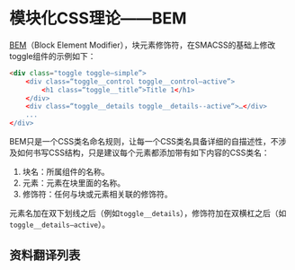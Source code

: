 # 模块化CSS理论——BEM

[BEM](http://getbem.com)（Block Element Modifier），块元素修饰符，在SMACSS的基础上修改toggle组件的示例如下：

```html
<div class="toggle toggle—simple”>
    <div class=“toggle__control toggle__control—active”>
        <h1 class=“toggle__title”>Title 1</h1>
    </div>
    <div class=“toggle__details toggle__details--active“>…</div>
    ...
</div>
```

BEM只是一个CSS类名命名规则，让每一个CSS类名具备详细的自描述性，不涉及如何书写CSS结构，只是建议每个元素都添加带有如下内容的CSS类名：

1. 块名：所属组件的名称。
2. 元素：元素在块里面的名称。
3. 修饰符：任何与块或元素相关联的修饰符。

元素名加在双下划线之后（例如`toggle__details`），修饰符加在双横杠之后（如`toggle__details—active`）。

## 资料翻译列表
